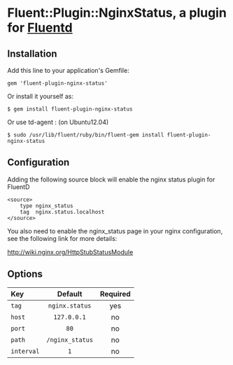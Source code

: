 # Fluent::Plugin::NginxStatus, a plugin for [Fluentd](http://fluentd.org)

## Installation

Add this line to your application's Gemfile:

    gem 'fluent-plugin-nginx-status'

Or install it yourself as:

    $ gem install fluent-plugin-nginx-status

Or use td-agent : (on Ubuntu12.04)

    $ sudo /usr/lib/fluent/ruby/bin/fluent-gem install fluent-plugin-nginx-status

## Configuration

Adding the following source block will enable the nginx status plugin for FluentD

    <source>
        type nginx_status
        tag  nginx.status.localhost
    </source>

You also need to enable the nginx_status page in your nginx configuration, see the following link for more details:

http://wiki.nginx.org/HttpStubStatusModule

## Options
| Key           | Default         | Required  |
|:------------- |:---------------:|:---------:|
| `tag`         | `nginx.status`  |    yes    |
| `host`        | `127.0.0.1`     |    no     |
| `port`        | `80`            |    no     |
| `path`        | `/nginx_status` |    no     |
| `interval`    | `1`             |    no     |
